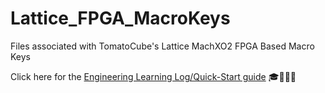 # Lattice_FPGA_MacroKeys
Files associated with TomatoCube's Lattice MachXO2 FPGA Based Macro Keys

Click here for the [Engineering Learning Log/Quick-Start guide](https://github.com/TomatoCube18/Lattice_FPGA_MacroKeys/blob/main/LatticeMacroKey-QuickStart.md) 🎓👩🏻‍🏫
